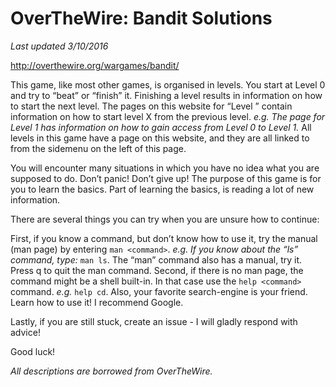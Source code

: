 # OverTheWire: Bandit Solutions

*Last updated 3/10/2016*

http://overthewire.org/wargames/bandit/ 

This game, like most other games, is organised in levels. You start at Level 0 and try to “beat” or “finish” it. Finishing a level results in information on how to start the next level. The pages on this website for “Level <X>” contain information on how to start level X from the previous level. *e.g. The page for Level 1 has information on how to gain access from Level 0 to Level 1.* All levels in this game have a page on this website, and they are all linked to from the sidemenu on the left of this page.

You will encounter many situations in which you have no idea what you are supposed to do. Don’t panic! Don’t give up! The purpose of this game is for you to learn the basics. Part of learning the basics, is reading a lot of new information.

There are several things you can try when you are unsure how to continue:

First, if you know a command, but don’t know how to use it, try the manual (man page) by entering ```man <command>```. *e.g. If you know about the “ls” command, type:* ```man ls```. The “man” command also has a manual, try it. Press q to quit the man command.
Second, if there is no man page, the command might be a shell built-in. In that case use the ```help <command>``` command. *e.g.* ```help cd```. Also, your favorite search-engine is your friend. Learn how to use it! I recommend Google.

Lastly, if you are still stuck, create an issue - I will gladly respond with advice!

Good luck!

*All descriptions are borrowed from OverTheWire.*
